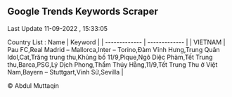 

## Google Trends Keywords Scraper 
 
Last Update 11-09-2022 , 15:33:05

Country List :
 Name  | Keyword |
| ------------- | ------------- |
| VIETNAM | Pau FC,Real Madrid – Mallorca,Inter – Torino,Đàm Vĩnh Hưng,Trung Quân Idol,Cat,Trăng trung thu,Khủng bố 11/9,Pique,Ngô Diệc Phàm,Tết Trung thu,Barca,PSG,Lý Dịch Phong,Thẩm Thúy Hằng,11/9,Tết Trung Thu ở Việt Nam,Bayern – Stuttgart,Vinh Sử,Sevilla |



© Abdul Muttaqin 
